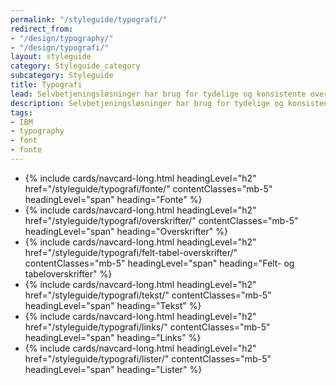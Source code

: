 ```yaml
---
permalink: "/styleguide/typografi/"
redirect_from:
- "/design/typography/"
- "/design/typografi/"
layout: styleguide
category: Styleguide_category
subcategory: Styleguide
title: Typografi
lead: Selvbetjeningsløsninger har brug for tydelige og konsistente overskrifter, klare læsbare tekstafsnit og beskeder, samt feltoverskrifter, der giver overblik, links og lister, der understøtter brugerens gennemførsel af selvbetjeningsløsningen.
description: Selvbetjeningsløsninger har brug for tydelige og konsistente overskrifter, klare læsbare tekstafsnit og beskeder, samt feltoverskrifter, der giver overblik, links og lister, der understøtter brugerens gennemførsel af selvbetjeningsløsningen.
tags:
- IBM
- typography
- font
- fonte
---
```


<ul class="card-row mt-8">
    <li>
        {% include cards/navcard-long.html headingLevel="h2"
        href="/styleguide/typografi/fonte/"
        contentClasses="mb-5"
        headingLevel="span"
        heading="Fonte"
        %}
    </li>
    <li>
        {% include cards/navcard-long.html headingLevel="h2"
        href="/styleguide/typografi/overskrifter/"
        contentClasses="mb-5"
        headingLevel="span"
        heading="Overskrifter"
        %}
    </li>
    <li>
        {% include cards/navcard-long.html headingLevel="h2"
        href="/styleguide/typografi/felt-tabel-overskrifter/"
        contentClasses="mb-5"
        headingLevel="span"
        heading="Felt- og tabeloverskrifter"
        %}
    </li>
    <li>
        {% include cards/navcard-long.html headingLevel="h2"
        href="/styleguide/typografi/tekst/"
        contentClasses="mb-5"
        headingLevel="span"
        heading="Tekst"
        %}
    </li>
    <li>
        {% include cards/navcard-long.html headingLevel="h2"
        href="/styleguide/typografi/links/"
        contentClasses="mb-5"
        headingLevel="span"
        heading="Links"
        %}
    </li>
    <li>
        {% include cards/navcard-long.html headingLevel="h2"
        href="/styleguide/typografi/lister/"
        contentClasses="mb-5"
        headingLevel="span"
        heading="Lister"
        %}
    </li>
</ul> 